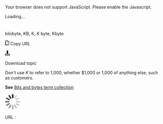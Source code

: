 Your browser does not support JavaScript. Please enable the Javascript.

Loading...

# 

kilobyte, KB, K, K byte, Kbyte

![Copy URL](media/kilobyte/Copy.png)
Copy URL

![Download](media/kilobyte/Download.png)

Download topic

Don't use *K* to refer to 1,000, whether $1,000 or 1,000 of anything else, such as customers. 

**See** [Bits and bytes term collection](https://worldready.cloudapp.net/Styleguide/Read?id=2700&topicid=26920)

![In progress](media/kilobyte/activity-large.gif)

URL :
